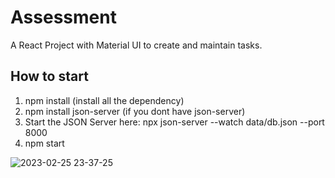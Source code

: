 # Assessment

A React Project with Material UI to create and maintain tasks.

## How to start



1. npm install (install all the dependency)
2. npm install json-server (if you dont have json-server)
3. Start the JSON Server here: npx json-server --watch data/db.json --port 8000
4. npm start

![2023-02-25 23-37-25](https://user-images.githubusercontent.com/81604941/221392665-6a6ec3bb-6842-4da8-a60e-1021bb09f920.gif)
